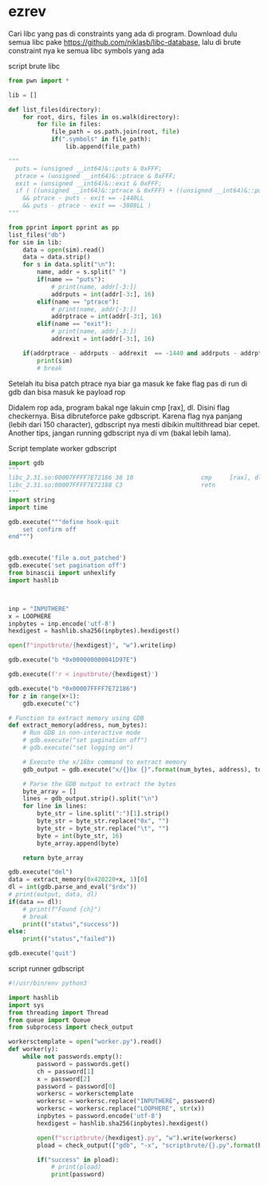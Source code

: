 # ezrev

Cari libc yang pas di constraints yang ada di program. Download dulu semua libc pake https://github.com/niklasb/libc-database, lalu di brute constraint nya ke semua libc symbols yang ada

script brute libc

```py
from pwn import *

lib = []

def list_files(directory):
    for root, dirs, files in os.walk(directory):
        for file in files:
            file_path = os.path.join(root, file)
            if(".symbols" in file_path):
                lib.append(file_path)

"""
  puts = (unsigned __int64)&::puts & 0xFFF;
  ptrace = (unsigned __int64)&::ptrace & 0xFFF;
  exit = (unsigned __int64)&::exit & 0xFFF;
  if ( ((unsigned __int64)&::ptrace & 0xFFF) + ((unsigned __int64)&::puts & 0xFFF) + ((unsigned __int64)&::exit & 0xFFF) == 5920
    && ptrace - puts - exit == -1440LL
    && puts - ptrace - exit == -3808LL )
"""

from pprint import pprint as pp
list_files("db")
for sim in lib:
    data = open(sim).read()
    data = data.strip()
    for s in data.split("\n"):
        name, addr = s.split(" ")
        if(name == "puts"):
            # print(name, addr[-3:])
            addrputs = int(addr[-3:], 16)
        elif(name == "ptrace"):
            # print(name, addr[-3:])
            addrptrace = int(addr[-3:], 16)
        elif(name == "exit"):
            # print(name, addr[-3:])
            addrexit = int(addr[-3:], 16)

    if(addrptrace - addrputs - addrexit  == -1440 and addrputs - addrptrace - addrexit == -3808 and addrputs + addrptrace + addrexit == 5920):
        print(sim)
        # break
```

Setelah itu bisa patch ptrace nya biar ga masuk ke fake flag pas di run di gdb dan bisa masuk ke payload rop

Didalem rop ada, program bakal nge lakuin cmp [rax], dl. Disini flag checkernya. Bisa dibruteforce pake gdbscript. Karena flag nya panjang (lebih dari 150 character), gdbscript nya mesti dibikin multithread biar cepet. Another tips, jangan running gdbscript nya di vm (bakal lebih lama).

Script template worker gdbscript

```py
import gdb
"""
libc_2.31.so:00007FFFF7E72186 38 10                   cmp     [rax], dl
libc_2.31.so:00007FFFF7E72188 C3                      retn
"""
import string
import time

gdb.execute("""define hook-quit
    set confirm off
end""")


gdb.execute('file a.out_patched')
gdb.execute('set pagination off')
from binascii import unhexlify
import hashlib 



inp = "INPUTHERE"
x = LOOPHERE
inpbytes = inp.encode('utf-8')
hexdigest = hashlib.sha256(inpbytes).hexdigest()

open(f"inputbrute/{hexdigest}", "w").write(inp)

gdb.execute("b *0x000000000041D97E")

gdb.execute(f'r < inputbrute/{hexdigest}')

gdb.execute("b *0x00007FFFF7E72186")
for z in range(x+1):
    gdb.execute("c")

# Function to extract memory using GDB
def extract_memory(address, num_bytes):
    # Run GDB in non-interactive mode
    # gdb.execute("set pagination off")
    # gdb.execute("set logging on")

    # Execute the x/16bx command to extract memory
    gdb_output = gdb.execute("x/{}bx {}".format(num_bytes, address), to_string=True)

    # Parse the GDB output to extract the bytes
    byte_array = []
    lines = gdb_output.strip().split("\n")
    for line in lines:
        byte_str = line.split(":")[1].strip()
        byte_str = byte_str.replace("0x", "")
        byte_str = byte_str.replace("\t", "")
        byte = int(byte_str, 16)
        byte_array.append(byte)

    return byte_array

gdb.execute("del")
data = extract_memory(0x420220+x, 1)[0]
dl = int(gdb.parse_and_eval("$rdx"))
# print(output, data, dl)
if(data == dl):
    # print(f"Found {ch}")
    # break
    print(("status","success"))
else:
    print(("status","failed"))

gdb.execute('quit')
```

script runner gdbscript

```py
#!/usr/bin/env python3

import hashlib
import sys
from threading import Thread
from queue import Queue
from subprocess import check_output

workersctemplate = open("worker.py").read()
def worker(y):
    while not passwords.empty():
        password = passwords.get()
        ch = password[1]
        x = password[2]
        password = password[0]
        workersc = workersctemplate
        workersc = workersc.replace("INPUTHERE", password) 
        workersc = workersc.replace("LOOPHERE", str(x)) 
        inpbytes = password.encode('utf-8')
        hexdigest = hashlib.sha256(inpbytes).hexdigest()

        open(f"scriptbrute/{hexdigest}.py", "w").write(workersc)
        pload = check_output(["gdb", "-x", "scriptbrute/{}.py".format(hexdigest)]).decode('utf8')

        if("success" in pload):
            # print(pload)
            print(password)
    